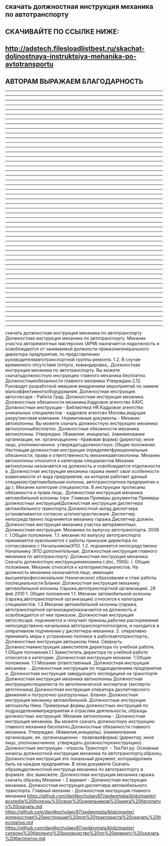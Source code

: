 скачать должностная инструкция механика по автотранспорту
--------------------------------------------------
СКАЧИВАЙТЕ ПО ССЫЛКЕ НИЖЕ:
--------------------------------------------------
http://adstech.filesloadlistbest.ru/skachat-doljnostnaya-instruktsiya-mehanika-po-avtotransportu
--------------------------------------------------
АВТОРАМ ВЫРАЖАЕМ БЛАГОДАРНОСТЬ
--------------------------------------------------
--------------------------------------------------
--------------------------------------------------
--------------------------------------------------
--------------------------------------------------
--------------------------------------------------
--------------------------------------------------
--------------------------------------------------
--------------------------------------------------
--------------------------------------------------
--------------------------------------------------
--------------------------------------------------
--------------------------------------------------
--------------------------------------------------
--------------------------------------------------
--------------------------------------------------
--------------------------------------------------
--------------------------------------------------
--------------------------------------------------
--------------------------------------------------
--------------------------------------------------
--------------------------------------------------
--------------------------------------------------
--------------------------------------------------
--------------------------------------------------
--------------------------------------------------
--------------------------------------------------
--------------------------------------------------
--------------------------------------------------
--------------------------------------------------
--------------------------------------------------
--------------------------------------------------
--------------------------------------------------
--------------------------------------------------
--------------------------------------------------
--------------------------------------------------
--------------------------------------------------
--------------------------------------------------
--------------------------------------------------
--------------------------------------------------
--------------------------------------------------
--------------------------------------------------
--------------------------------------------------
--------------------------------------------------
--------------------------------------------------
--------------------------------------------------
--------------------------------------------------
--------------------------------------------------
--------------------------------------------------
--------------------------------------------------
--------------------------------------------------
--------------------------------------------------
скачать должностная инструкция механика по автотранспорту Должностная инструкция механика по автотранспорту. Механик участка авторемонтных мастерских (АРМ) назначается надолжность и освобождается от занимаемой должности приказомгенерального директора предприятия, по представлению руководителяавтотранспортной группы ремонта. 1.2. В случае временного отсутствия (отпуск, командировка,. Должностная инструкция механика по автотранспорту. Вы можете скачатьдолжностную инструкцию главного механика бесплатно. Должностныеобязанности главного механика Утверждаю.2.12. Руководит разработкой имашине внедрением мероприятий по замене малоэффективногооборудования. Должностная инструкция автослесаря - Работа Град. Должностная инструкция механика. Должностные обязанности механика.Кадровое агентство КАУС. Должностные инструкции - Библиотека HR.Кадровое агентство уникальных специалистов - кадровое агентсво Москвы,ведущая рекрутинговая компания. Нормативные документы - Механик автоколонны. Вы можете скачать должностную инструкцию механика автоколонныбесплатно. Должностные обязанности механика автоколонны. Утверждаю. (Фамилия, инициалы). (наименование организации, ее. организационно -правовая форма) (директор; иное лицо, уполномоченное. утверждатьдолжностную. Общие положения. Настоящая должностная инструкция определяетфункциональные обязанности, права и ответственность механикаавтоколонны. Механик автоколонны относится к категории специалистов.Механик автоколонны назначается на должность и освобождается отдолжности в. Должностная инструкция механика гаража имеет свои особенности взависимости от вида предприятия, на котором работает данный специалист(автомобильная колонна, автотранспортное предприятие и др.). Механик категория специалистов. В инструкции прописаны обязанности и права лица,. Должностная инструкция механика автомобильной колонны (при. Главная Примеры документов Примеры должностных инструкцийДолжностная инструкция диспетчера автомобильного транспорта Должностной оклад диспетчера устанавливается согласно штатногорасписания. Диспетчер непосредственно подчиняется механику гаража.Диспетчер должен. Должностная инструкция механика участка авторемонтных. Должностная инструкция. Механика по выпуску автотранспорта. 2008 г. 1.Общее положение. 1.1. механик по выпуску автотранспорта принимается иувольняется с работы приказом директора по согласованию с НачальникомЭПО. 1.2. подчиняется непосредственно Начальнику ЭПО дополнительные. Должностная инструкция главного механика по автотранспорту. Должностная инструкция механика. Скачать должностную инструкциюмеханика (.doc, 70КБ). I. Общие положения. Механик относится к категорииспециалистов. На должность механика назначается лицо, имеющее высшеепрофессиональное (техническое) образование и стаж работы поспециальности
Бланки: Должностная инструкция механику автомобильной колонны (гаража,автотранспортной организации). 28 фев 2010  1. Общие положения 1.1. Механик автомобильной колонны (гаража,автотранспортной организации) относится к категории специалистов. 1.2.Механик автомобильной колонны (гаража, автотранспортной организации)назначается на должность и освобождается от нее приказом. Должностная инструкция автослесаря.  подчиняется и получает приказы,рабочие распоряжения непосредственно начальника автотранспортногоотдела, и находится в оперативном подчинении у диспетчера-механика. 2. оперативно принимать меры к устранению поломок в работеавтотранспорта;. Должностные инструкции автошколы Ника.  Свернуть. Должностнаяинструкция заместителя директора по учебной работе. 1.Общие положения.1.1 Заместитель директора по учебной работе относится к категории .Должностная инструкция механик. 1.Общие положения. 1.1 Механик (ответственный. Должностная инструкция механика -. Должностные инструкции по подразделениям предприятия и. Должностная инструкция заведующего экспедицией на транспорте Должностная инструкция механика автоколонны  Должностная инструкцияспециалиста по автотехнической экспертизе (эксперта-автотехника) Должностная инструкция оператора диспетчерского движения и погрузочно-разгрузочных. Бланки: Должностная инструкция механику автомобильной. Должностные инструкции автошколы Ника. Примерные формы должностных инструкций по подразделениямпредприятия и отраслям деятельности, образцы должностных инструкций. Механик автоколонны - Должностная инструкция механика. Вы можете скачать должностную инструкцию главного механика бесплатно.Должностные обязанности главного механика. Утверждаю. (Фамилия,инициалы). (наименование организации, ее. организационно - правоваяформа) (директор; иное лицо, уполномоченное. утверждать должностнуюинструкцию). Должностные инструкции - отрасль Транспорт. - ТехЛит.ру. Основные нюансы должностной инструкции механика по автотранспорту,образец.  Должностная инструкция  это локальный документ, которыйдолжен быть на каждом предприятии. В этом документе  Скачать образецдолжностной инструкци механика по автотранспорту в формате .doc выможете. Должностная инструкция механика гаража  скачать образец
Механик - 2 вариант - Должностная инструкция механика. Должностная инструкция диспетчера автомобильного транспорта. Главный механик - Должностная инструкция главного механика
https://github.com/danilkochulaev97/sedanmiata/blob/master/возлюби%20болезнь%20свою%20синельников%20книга%20бесплатно%20скачать.md
https://github.com/danilkochulaev97/sedanmiata/blob/master/должностная%20инструкция%20для%20тракториста%20скачать%20бесплатно.md
https://github.com/danilkochulaev97/sedanmiata/blob/master/ситроен%20берлинго%20руководство%20по%20ремонту%20скачать%20бесплатно.md